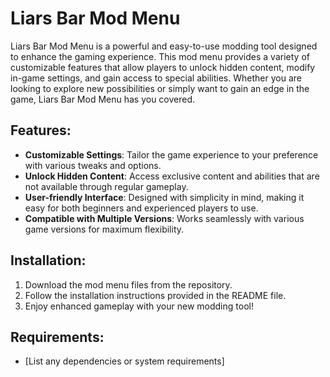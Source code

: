 # Liars Bar Mod Menu

Liars Bar Mod Menu is a powerful and easy-to-use modding tool designed to enhance the gaming experience. This mod menu provides a variety of customizable features that allow players to unlock hidden content, modify in-game settings, and gain access to special abilities. Whether you are looking to explore new possibilities or simply want to gain an edge in the game, Liars Bar Mod Menu has you covered.

## Features:
- **Customizable Settings**: Tailor the game experience to your preference with various tweaks and options.
- **Unlock Hidden Content**: Access exclusive content and abilities that are not available through regular gameplay.
- **User-friendly Interface**: Designed with simplicity in mind, making it easy for both beginners and experienced players to use.
- **Compatible with Multiple Versions**: Works seamlessly with various game versions for maximum flexibility.

## Installation:
1. Download the mod menu files from the repository.
2. Follow the installation instructions provided in the README file.
3. Enjoy enhanced gameplay with your new modding tool!

## Requirements:
- [List any dependencies or system requirements]

